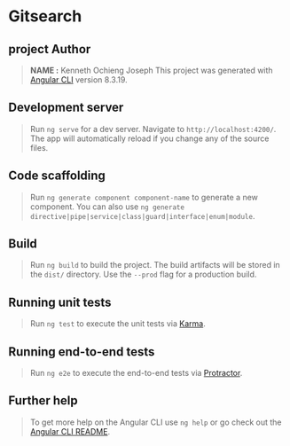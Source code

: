# Gitsearch
## project Author
> **NAME :** Kenneth Ochieng Joseph
This project was generated with [Angular CLI](https://github.com/angular/angular-cli) version 8.3.19.

## Development server

>Run `ng serve` for a dev server. Navigate to `http://localhost:4200/`. The app will automatically reload if you change any of the source files.

## Code scaffolding

>Run `ng generate component component-name` to generate a new component. You can also use `ng generate directive|pipe|service|class|guard|interface|enum|module`.

## Build

>Run `ng build` to build the project. The build artifacts will be stored in the `dist/` directory. Use the `--prod` flag for a production build.

## Running unit tests

>Run `ng test` to execute the unit tests via [Karma](https://karma-runner.github.io).

## Running end-to-end tests

>Run `ng e2e` to execute the end-to-end tests via [Protractor](http://www.protractortest.org/).

## Further help

>To get more help on the Angular CLI use `ng help` or go check out the [Angular CLI README](https://github.com/angular/angular-cli/blob/master/README.md).

